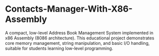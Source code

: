 # Contacts-Manager-With-X86-Assembly
A compact, low-level Address Book Management System implemented in x86 Assembly (8086 architecture). This educational project demonstrates core memory management, string manipulation, and basic I/O handling, suitable for students learning low-level programming.
